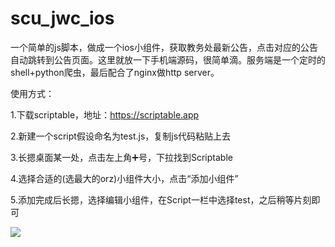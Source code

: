 # scu_jwc_ios
 一个简单的js脚本，做成一个ios小组件，获取教务处最新公告，点击对应的公告自动跳转到公告页面。这里就放一下手机端源码，很简单滴。服务端是一个定时的shell+python爬虫，最后配合了nginx做http server。
 
 使用方式：
 
 1.下载scriptable，地址：https://scriptable.app 
 
 2.新建一个script假设命名为test.js，复制js代码粘贴上去 
 
 3.长摁桌面某一处，点击左上角➕号，下拉找到Scriptable 
 
 4.选择合适的(选最大的orz)小组件大小，点击“添加小组件” 
 
 5.添加完成后长摁，选择编辑小组件，在Script一栏中选择test，之后稍等片刻即可 
 
 ![](https://s3.ax1x.com/2020/12/18/rYW9Nn.jpg)
